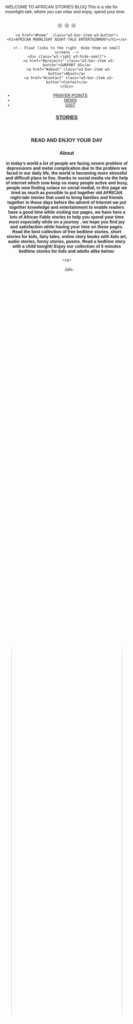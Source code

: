 WELCOME TO AFRICAN STORIES BLOQ
This is a site for moonlight tale, where you can relax and enjoy, spend your time.
<html lang="en-gb" dir="ltr">
<title>AFRICAN MOONLIGHT NIGHT-TALE ENTERTAINMENT</title>

<meta charset="UTF-8">
<meta name="viewport" content="width=device-width, initial-scale=1">
<link rel="stylesheet" href="https://www.w3schools.com/w3css/4/w3.css">
<header background-color="blue">

<style>
* {box-sizing: border-box;}
body {font-family: Verdana, sans-serif;}
.mySlides {display: none;}
img {vertical-align: middle;}

/* Slideshow container */
.slideshow-container {
  max-width: 1000px;
  position: relative;
  margin: auto;
}

/* Caption text */
.text {
  color: #f2f2f2;
  font-size: 15px;
  padding: 8px 12px;
  position: absolute;
  bottom: 8px;
  width: 100%;
  text-align: center;
}

/* Number text (1/3 etc) */
.numbertext {
  color: #f2f2f2;
  font-size: 12px;
  padding: 8px 12px;
  position: absolute;
  top: 0;
}

/* The dots/bullets/indicators */
.dot {
  height: 15px;
  width: 15px;
  margin: 0 2px;
  background-color: #bbb;
  border-radius: 50%;
  display: inline-block;
  transition: background-color 0.6s ease;
}

.active {
  background-color: #717171;
}

/* Fading animation */
.fade {
  -webkit-animation-name: fade;
  -webkit-animation-duration: 1.5s;
  animation-name: fade;
  animation-duration: 1.5s;
}

@-webkit-keyframes fade {
  from {opacity: .4} 
  to {opacity: 1}
}

@keyframes fade {
  from {opacity: .4} 
  to {opacity: 1}
}

/* On smaller screens, decrease text size */
@media only screen and (max-width: 300px) {
  .text {font-size: 11px}
}
body {
  background-color: #RRGGBB;
  width: 100%; 
  
}
section:after {
  content: "";
  display: table;
  clear: both;
}
Title{
background-image: image5.jpg;
 width: 1200; 
 height: 400;
 }
 
  img {
  border-radius: 50%;
}
</style>


<body>




<!-- Slideshow container -->

<div class="slideshow-container">

<div class="mySlides fade">
  <div class="numbertext"></div>
  <img src="image1.jpg" style="width:100%">
</div>

<div class="mySlides fade">
  <div class="numbertext"></div>
  <img src="image2.jpg" style="width:100%">
</div>

<div class="mySlides fade">
  <div class="numbertext"></div>
  <img src="image3.jpg" style="width:100%">
 
</div>

</div>
<br>

<div style="text-align:center">
  <span class="dot"></span> 
  <span class="dot"></span> 
  <span class="dot"></span> 
</div>


<script>
var slideIndex = 0;
showSlides();

function showSlides() {
  var i;
  var slides = document.getElementsByClassName("mySlides");
  var dots = document.getElementsByClassName("dot");
  for (i = 0; i < slides.length; i++) {
    slides[i].style.display = "none";  
  }
  slideIndex++;
  if (slideIndex > slides.length) {slideIndex = 1}    
  for (i = 0; i < dots.length; i++) {
    dots[i].className = dots[i].className.replace(" active", "");
  }
  slides[slideIndex-1].style.display = "block";  
  dots[slideIndex-1].className += " active";
  setTimeout(showSlides, 2000); // Change image every 2 seconds
}
</script>
<script data-ad-client="ca-pub-5928582715400854" async src="https://pagead2.googlesyndication.com/pagead/js/adsbygoogle.js"></script>
<!-- Navbar (sit on top) -->
<div class="w3-float">
  <div class="w3-bar w3-black w3-wide w3-padding w3-card">
 

  
    <a href="#home"  class="w3-bar-item w3-button"> <h1>AFRICAN MOONLIGHT NIGHT-TALE ENTERTAINMENT</h1></a>
	
    <!-- Float links to the right. Hide them on small screens -->
    <div class="w3-right w3-hide-small">
      <a href="#projects" class="w3-bar-item w3-button">SURPORT US</a>
      <a href="#about" class="w3-bar-item w3-button">About</a>
      <a href="#contact" class="w3-bar-item w3-button">Contact</a>
    </div>
  </div>
</div>
<section>
  <nav>
    <ul>
      <li><a href="PRAYER POINTS.html">PRAYER POINTS</a></li>
      <li><a href="https://www.thevillagegist.com/">NEWS</a></li>
      <li><a href="#">GIST</a></li>
    </ul>
  </nav>
  <article>
 

<!-- Header -->
<header class="w3-display-container w3-content w3-wide" style="max-width:1500px;" id="home">

  <div class="w3-display-middle w3-margin-top w3-center">
    <h1 class="w3-xxlarge w3-text-white"> <span class="w3-hide-small w3-text-light-grey"><u>STORIES</u></span></h1>
  </div>
</header>

<!-- Page content -->
<div class="w3-content w3-padding" style="max-width:1564px">

  <!-- Project Section -->
  <div class="w3-container w3-padding-32" id="projects">
    <h3 class="w3-border-bottom w3-border-light-grey w3-padding-16">READ AND ENJOY YOUR DAY</h3>
  </div>


  <!-- About Section -->
  <div class="w3-container w3-padding-32" id="about">
    <h3 class="w3-border-bottom w3-border-light-grey w3-padding-16">About</h3>
    <p><b>in today's world a lot of people are facing severe problem of depressions and metal complication due to the problem we faced in our daily life, the world is becoming more
       	stressful and difficult place to live, thanks to social media via the help of internet which now keep so many people active and busy, people now finding
		solace on social medial, in this page we tried as much as possible to put together old AFRICAN night-tale stories that used to bring families and friends together in those days before the advent of Internet
		we put together knowledge and entertainment to enable readers have a good time while visiting our pages, we have here a lots of African  Fable stories to help you spend your time most especially while on a journey
        . we hope you find joy and satisfaction while having your time on these pages.
Read the best collection of free bedtime stories, short stories for kids, fairy tales, online story books with kids art, audio stories, funny stories, poems. Read a bedtime story with a child tonight! 
Enjoy our collection of 5 minutes bedtime stories for kids and adults alike below:  </b>	
	
    </p>
  </div>

  <div class="w3-row-padding w3-grayscale">
    <div class="w3-col l3 m6 w3-margin-bottom">
      <img src="image6.jpg" alt="John" style="width:95%">
	    <h3><a href="THE LION AND THE RAT.html"><b>THE LION AND THE RAT</b></a></h3>
      
      <p><a href="THE LION AND THE RAT.html"><button class="w3-button w3-light-grey w3-block">VISIT SITE</button></a></p>
    </div>
    <div class="w3-col l3 m6 w3-margin-bottom">
      <img src="image2.jpg" alt="smile" style="width:100%">
      <p><a href="THE TORTOISE AND APIANPIAN.html"><b>THE TORTOISE AND APIANPIAN</b></a></p>
      <p><a href="THE TORTOISE AND APIANPIAN.html"><button class="w3-button w3-light-grey w3-block"><a href="THE TORTOISE AND APIANPIAN.html">VISIT SITE</a></button></a></p>
    </div>
    <div class="w3-col l3 m6 w3-margin-bottom">
      <img src="image3.jpg" alt="tortoise" style="width:100%">
      <h6><a href="THE TORTOISE AND THE MEDICINE MAN.html"><b>THE TORTOISE AND THE MEDICINE MAN</b></a></h6>
      <p><a href="THE TORTOISE AND THE MEDICINE MAN.html"><button class="w3-button w3-light-grey w3-block">VISIT SITE</button></a></p>
    </div>
    <div class="w3-col l3 m6 w3-margin-bottom">
      <img src="image4.jpg" alt="MAMA AFRICAN" style="width:100%"> 

      <h6><a href="TATABIATA AND THE UNKNOW.html">TATABIATA AND THE UNKNOWN MAN</a></h6>
      <p><a href="TATABIATA AND THE UNKNOW.html"><button class="w3-button w3-light-blue w3-block">VISIT SITE</button></a></p>
    </div>
 
  <div class="w3-col l3 m6 w3-margin-bottom">
      <img src="queen.jpg" alt="MAMA AFRICAN" style="width:85%">
      <h6><a href="THE WICKED QUEEN.html">THE WICKED QUEEN</a></h6>
      <p><a href="THE WICKED QUEEN.html"><button class="w3-button w3-light-blue w3-block">VISIT SITE</button></a></p>
 
    </div>
 
  
  
  <p>
  <div class="w3-col l3 m6 w3-margin-bottom">
      <img src="thesleepingqueen.jpg" alt="THE SLEEPING QUEEN" style="width:100%"> 

      <h6><a href="the sleeping princess.html">THE SLEEPING QUEEN</a></h6>
      <p><a href="the sleeping princess.html"><button class="w3-button w3-light-blue w3-block"><a href="the sleeping princess.html">VISIT SITE</a></button></a></p>
    </div>
    
     <div class="w3-col l3 m6 w3-margin-bottom">
      <img src="THE UNKNOWSTRANGER.jpg" alt="MAMA AFRICAN" style="width:85%">
      <h6><a href="THE UNKNOW STRANGER.html">THE UNKNOW STRANGER</a></h6>
     <p><a href="THE UNKNOW STRANGER.html"><button class="w3-button w3-light-blue w3-block">VISIT SITE</button></a></p>
    </div>

  <P>
	 <div class="w3-col l3 m6 w3-margin-bottom">
      <img src="funnyFowl.jpeg" alt="FUNNY FOWL" style="width:85%">
      <h6><a href="FUNNY FOWL.html">THE FUNNY FOWL</a></h6>
     <p><a href="FUNNY FOWL.html"><button class="w3-button w3-light-blue w3-block">VISIT SITE</button></a></p>
    </div>
 
	
	
	 <P>
	 <div class="w3-col l3 m6 w3-margin-bottom">
      <img src="magicpot.jpg" alt="MAGIC POT" style="width:85%">
      <h6><a href="MAGIC POT.html">THE MAGIC POT</a></h6>
     <p><a href="MAGIC POT.html"><button class="w3-button w3-light-blue w3-block">VISIT SITE</button></a></p>
    </div>
  <P>
	<div class="w3-col l3 m6 w3-margin-bottom">
      <img src="theDog.jpg" alt="theDog" style="width:85%">
      <h6><a href="𝗪𝗵𝘆 𝗶𝘀 𝘁𝗵𝗲 𝗱𝗼𝗴 𝗮 𝗯𝗲𝘀𝘁 𝗳𝗿𝗶𝗲𝗻𝗱 𝘁𝗼 𝗺𝗮𝗻.html">MAN AND THE DOG</a></h6>
      <p><a href="𝗪𝗵𝘆 𝗶𝘀 𝘁𝗵𝗲 𝗱𝗼𝗴 𝗮 𝗯𝗲𝘀𝘁 𝗳𝗿𝗶𝗲𝗻𝗱 𝘁𝗼 𝗺𝗮𝗻.html"><button class="w3-button w3-light-blue w3-block">VISIT SITE</button></a></p>
 
    </div>
    </P>
    
   <div class="w3-col l3 m6 w3-margin-bottom">

      <img src="THE CAT IN THE KITCHEN.jpg" alt="theDog" style="width:85%">
      <h6><a href="THE CAT IN THE KITCHEN.html">THE CAT IN THE KITCHEN</a></h6>
      <p><a href="THE CAT IN THE KITCHEN.html"><button class="w3-button w3-light-blue w3-block">VISIT SITE</button></a></p>
 
    </div>
    </P>
    
    <div class="w3-col l3 m6 w3-margin-bottom">

      <img src="THE CUNNY TORTOISE.jpg" alt="theDog" style="width:85%">
      <h6><a href="THE CUNNY TORTOISE.html">THE CUNNY TORTOISE</a></h6>
      <p><a href="THE CUNNY TORTOISE.html"><button class="w3-button w3-light-blue w3-block">VISIT SITE</button></a></p>
 
    </div>
    </P>
    <div class="w3-col l3 m6 w3-margin-bottom">

      <img src=" THE FROG AND HIS WIVES.jpg" alt="theDog" style="width:85%">
      <h6><a href="THE FROG AND HIS WIVES.html"> THE FROG AND HIS WIVES</a></h6>
      <p><a href=" THE FROG AND HIS WIVES.html"><button class="w3-button w3-light-blue w3-block">VISIT SITE</button></a></p>
 
    </div>
    
    <div class="w3-col l3 m6 w3-margin-bottom">
<img src=" THE TWO STRANGERS.jpg" alt="theDog" style="width:85%">
      <h6><a href="THE TWO STRANGERS.html"> THE TWO STRANGERS</a></h6>
      <p><a href="THE TWO STRANGERS.html"><button class="w3-button w3-light-blue w3-block">VISIT SITE</button></a></p>
 
    </div>
 <div class="w3-col l3 m6 w3-margin-bottom">

      <img src="THE MAGIC CROCODILE.jpg" alt="theDog" style="width:85%">
      <h6><a href="THE MAGIC CROCODILE.html"> THE MAGIC CROCODILE</a></h6>
      <p><a href="THE MAGIC CROCODILE.html"><button class="w3-button w3-light-blue w3-block">VISIT SITE</button></a></p>
 
    </div>
   <P>
	
	<div class="w3-col l3 m6 w3-margin-bottom">

      <img src="THE UNLOVING BOY.jpg" alt="theDog" style="width:85%">
      <h6><a href="THE UNLOVING BOY.html">THE UNLOVING BOY</a></h6>
      <p><a href="THE UNLOVING BOY.html"><button class="w3-button w3-light-blue w3-block">VISIT SITE</button></a></p>
 
    </div>
   </p>
   
   <P>
	<div class="w3-col l3 m6 w3-margin-bottom">

      <img src=" CAT AND THE MOUSE.jpg" alt="theDog" style="width:85%">
      <h6><a href=" CAT AND THE MOUSE.html"> CAT AND THE MOUSE</a></h6>
      <p><a href=" CAT AND THE MOUSE.html"><button class="w3-button w3-light-blue w3-block">VISIT SITE</button></a></p>
 
    </div>
   </p>
 
  <P>
	<div class="w3-col l3 m6 w3-margin-bottom">

      <img src=" THE TORTOISE AND THE KING.jpg" alt="theDog" style="width:85%">
      <h6><a href=" THE TORTOISE AND THE KING.html"> THE TORTOISE AND THE KING</a></h6>
      <p><a href=" THE TORTOISE AND THE KING.html"><button class="w3-button w3-light-blue w3-block">VISIT SITE</button></a></p>
 
    </div>
   </p>

  <P>
	<div class="w3-col l3 m6 w3-margin-bottom">

      <img src="THE MAGIC PYTHON.jpg" alt="theDog" style="width:85%">
      <h6><a href="THE MAGIC PYTHON.html"> THE TORTOISE AND THE KING</a></h6>
      <p><a href=" THE MAGIC PYTHON.html"><button class="w3-button w3-light-blue w3-block">VISIT SITE</button></a></p>
 
    </div>
   </p>
    <p>
   <div class="w3-col l3 m6 w3-margin-bottom">
      <img src="myself.jpg" alt="PASTOR FELIX" style="width:100%">
      <h6><a href="Biography.html">PASTOR FELIX ITAMAN UWAMUSI</a></h6>
      <p><button class="w3-button w3-light-blue w3-block">VISIT SITE</button></p>
    </div>
  </p>
  
 

  <!-- Contact Section -->
  <div class="w3-container w3-padding-32" id="contact">
    <h3 class="w3-border-bottom w3-border-light-grey w3-padding-16">Contact</h3>
    <p>Lets get in touch and talk about your next project.</p>
    <form action="/action_page.php" target="_blank">
      <input class="w3-input w3-border" type="text" placeholder="Name" required name="Name">
      <input class="w3-input w3-section w3-border" type="text" placeholder="Email" required name="Email">
      <input class="w3-input w3-section w3-border" type="text" placeholder="Subject" required name="Subject">
      <input class="w3-input w3-section w3-border" type="text" placeholder="Comment" required name="Comment">
      <button class="w3-button w3-black w3-section" type="submit">
        <i class="fa fa-paper-plane"></i> SEND MESSAGE
      </button>
    </form>
  </div>
  
<!-- Image of location/map -->
<div class="w3-container">
  <img src="/w3images/map.jpg" class="w3-image" style="width:100%">
</div>


<!-- End page content -->



<!-- Footer -->
<footer class="w3-center w3-black w3-padding-16">
  <p>Powered by <a href="https://www.w3schools.com/w3css/default.asp" title="W3.CSS" target="_blank" class="w3-hover-text-green">w3.css</a></p>
</footer>
 <!-- Load Facebook SDK for JavaScript -->
  <div id="fb-root"></div>
  <script>(function(d, s, id) {
    var js, fjs = d.getElementsByTagName(s)[0];
    if (d.getElementById(id)) return;
    js = d.createElement(s); js.id = id;
    js.src = "https://connect.facebook.net/en_US/sdk.js#xfbml=1&version=v3.0";
    fjs.parentNode.insertBefore(js, fjs);
  }(document, 'script', 'facebook-jssdk'));</script>

  <!-- Your share button code -->
  <div class="fb-share-button" 
    data-href="https://www.thevillagegist.com/your-page.html" 
    data-layout="button_count">
  </div>

<a href="https://twitter.com/intent/tweet?screen_name=TwitterDev&ref_src=twsrc%5Etfw" class="twitter-mention-button" data-show-count="false">
Tweet to @TwitterDev</a><script async src="https://platform.twitter.com/widgets.js" charset="utf-8"></script>
<a href="https://twitter.com/TwitterDev?ref_src=twsrc%5Etfw" class="twitter-follow-button" data-show-count="false">
Follow @TwitterDev</a><script async src="https://platform.twitter.com/widgets.js" charset="utf-8"></script>
<a href="https://twitter.com/share?ref_src=twsrc%5Etfw" class="twitter-share-button" data-show-count="false">Tweet
</a><script async src="https://platform.twitter.com/widgets.js" charset="utf-8"></script>


